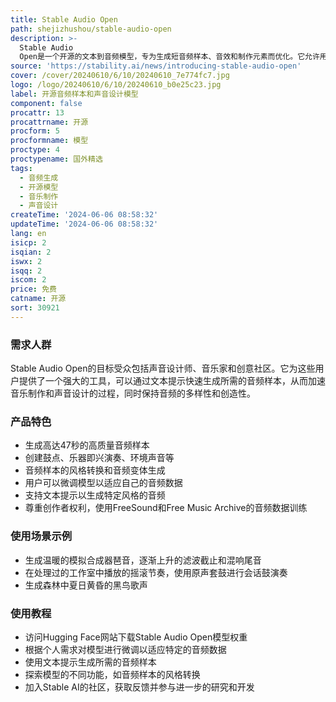 ```yaml
---
title: Stable Audio Open
path: shejizhushou/stable-audio-open
description: >-
  Stable Audio
  Open是一个开源的文本到音频模型，专为生成短音频样本、音效和制作元素而优化。它允许用户通过简单的文本提示生成高达47秒的高质量音频数据，特别适用于创造鼓点、乐器即兴演奏、环境声音、拟音录音等音乐制作和声音设计。开源发布的关键好处是用户可以根据自己的自定义音频数据微调模型。
source: 'https://stability.ai/news/introducing-stable-audio-open'
cover: /cover/20240610/6/10/20240610_7e774fc7.jpg
logo: /logo/20240610/6/10/20240610_b0e25c23.jpg
label: 开源音频样本和声音设计模型
component: false
procattr: 13
procattrname: 开源
procform: 5
procformname: 模型
proctype: 4
proctypename: 国外精选
tags:
  - 音频生成
  - 开源模型
  - 音乐制作
  - 声音设计
createTime: '2024-06-06 08:58:32'
updateTime: '2024-06-06 08:58:32'
lang: en
isicp: 2
isqian: 2
iswx: 2
isqq: 2
iscom: 2
price: 免费
catname: 开源
sort: 30921
---
```




### 需求人群
Stable Audio Open的目标受众包括声音设计师、音乐家和创意社区。它为这些用户提供了一个强大的工具，可以通过文本提示快速生成所需的音频样本，从而加速音乐制作和声音设计的过程，同时保持音频的多样性和创造性。

### 产品特色
* 生成高达47秒的高质量音频样本
* 创建鼓点、乐器即兴演奏、环境声音等
* 音频样本的风格转换和音频变体生成
* 用户可以微调模型以适应自己的音频数据
* 支持文本提示以生成特定风格的音频
* 尊重创作者权利，使用FreeSound和Free Music Archive的音频数据训练

### 使用场景示例
* 生成温暖的模拟合成器琶音，逐渐上升的滤波截止和混响尾音
* 在处理过的工作室中播放的摇滚节奏，使用原声套鼓进行会话鼓演奏
* 生成森林中夏日黄昏的黑鸟歌声

### 使用教程
* 访问Hugging Face网站下载Stable Audio Open模型权重
* 根据个人需求对模型进行微调以适应特定的音频数据
* 使用文本提示生成所需的音频样本
* 探索模型的不同功能，如音频样本的风格转换
* 加入Stable AI的社区，获取反馈并参与进一步的研究和开发

  
